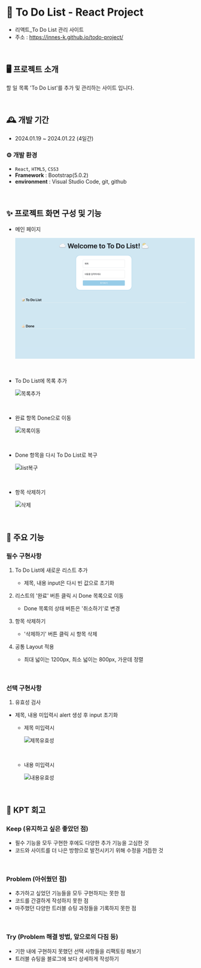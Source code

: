 #  📝 To Do List - React Project

- 리액트\_To Do List 관리 사이트
- 주소 : https://innes-k.github.io/todo-project/

<br/>

## 🖥️ 프로젝트 소개

할 일 목록 'To Do List'를 추가 및 관리하는 사이트 입니다.

<br/>

## 🕰️ 개발 기간

- 2024.01.19 ~ 2024.01.22 (4일간)

### ⚙️ 개발 환경

- `React`, `HTML5`, `CSS3`
- **Framework** : Bootstrap(5.0.2)
- **environment** : Visual Studio Code, git, github

<br/>

## ✨ 프로젝트 화면 구성 및 기능

- 메인 페이지

  ![메인](./images/main.png)

<br/>

- To Do List에 목록 추가

  ![목록추가](./images/add.gif)

<br/>

- 완료 항목 Done으로 이동

  ![목록이동](./images/done.gif)

<br/>

- Done 항목을 다시 To Do List로 복구

  ![list복구](./images/cancel.gif)

<br/>

- 항목 삭제하기

  ![삭제](./images/remove.gif)

<br/>

## 📌 주요 기능

### 필수 구현사항

1. To Do List에 새로운 리스트 추가

   - 제목, 내용 input은 다시 빈 값으로 초기화

2. 리스트의 '완료' 버튼 클릭 시 Done 목록으로 이동

   - Done 목록의 상태 버튼은 '취소하기'로 변경

3. 항목 삭제하기
   - '삭제하기' 버튼 클릭 시 항목 삭제

4. 공통 Layout 적용

   - 최대 넓이는 1200px, 최소 넓이는 800px, 가운데 정렬

<br>

### 선택 구현사항

1.  유효성 검사
- 제목, 내용 미입력시 alert 생성 후 input 초기화
   
    - 제목 미입력시

      ![제목유효성](./images/titleValid.gif)

      <br>

    - 내용 미입력시

      ![내용유효성](./images/bodyValid.gif)

<br>

## 📝 KPT 회고

### Keep (유지하고 싶은 좋았던 점)

- 필수 기능을 모두 구현한 후에도 다양한 추가 기능을 고심한 것
- 코드와 사이트를 더 나은 방향으로 발전시키기 위해 수정을 거듭한 것

<br>

### Problem (아쉬웠던 점)

- 추가하고 싶었던 기능들을 모두 구현하지는 못한 점
- 코드를 간결하게 작성하지 못한 점
- 마주했던 다양한 트러블 슈팅 과정들을 기록하지 못한 점

<br>

### Try (Problem 해결 방법, 앞으로의 다짐 등)

- 기한 내에 구현하지 못했던 선택 사항들을 리팩토링 해보기
- 트러블 슈팅을 블로그에 보다 상세하게 작성하기

